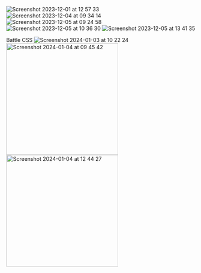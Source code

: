 ![Screenshot 2023-12-01 at 12 57 33](https://github.com/pranavo72bex/nextjs-admin/assets/71395812/68d3f3af-d268-493c-835a-25c79526c0d6)
![Screenshot 2023-12-04 at 09 34 14](https://github.com/pranavo72bex/nextjs-admin/assets/71395812/0c7ea136-763e-4e97-810f-79635d049430)
![Screenshot 2023-12-05 at 09 24 58](https://github.com/pranavo72bex/nextjs-admin/assets/71395812/d27c529e-ca00-4039-9a7a-398e8e6504d3)
![Screenshot 2023-12-05 at 10 36 30](https://github.com/pranavo72bex/nextjs-admin/assets/71395812/285a0b09-409b-4233-af49-0d0981f4c028)
![Screenshot 2023-12-05 at 13 41 35](https://github.com/pranavo72bex/nextjs-admin/assets/71395812/0e20e14c-fb06-4ecb-9f55-03932fc78232)

Battle CSS
![Screenshot 2024-01-03 at 10 22 24](https://github.com/pranavo72bex/nextjs-admin/assets/71395812/df1e6b3c-748f-4e6f-abeb-c98468cda942) <img width="298" alt="Screenshot 2024-01-04 at 09 45 42" src="https://github.com/pranavo72bex/nextjs-admin/assets/71395812/f171e14d-4aae-4f49-9470-16abdb3cc517"> <img width="298" alt="Screenshot 2024-01-04 at 12 44 27" src="https://github.com/pranavo72bex/nextjs-admin/assets/71395812/169db6b1-b354-4688-88e4-2bfcc77f263f">
